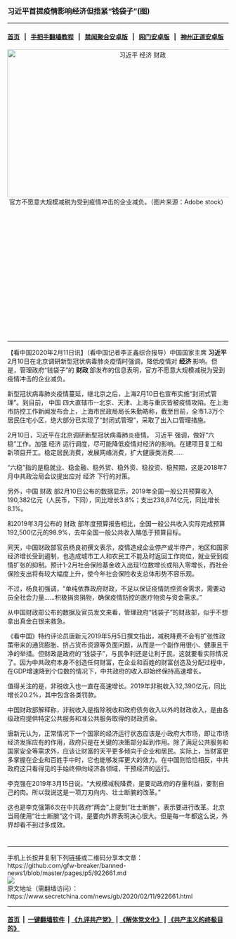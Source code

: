 ### 习近平首提疫情影响经济但捂紧“钱袋子”(图)
------------------------

#### [首页](https://github.com/gfw-breaker/banned-news1/blob/master/README.md) &nbsp;&nbsp;|&nbsp;&nbsp; [手把手翻墙教程](https://github.com/gfw-breaker/guides/wiki) &nbsp;&nbsp;|&nbsp;&nbsp; [禁闻聚合安卓版](https://github.com/gfw-breaker/bn-android) &nbsp;&nbsp;|&nbsp;&nbsp; [网门安卓版](https://github.com/oGate2/oGate) &nbsp;&nbsp;|&nbsp;&nbsp; [神州正道安卓版](https://github.com/SzzdOgate/update) 



<div class="article_right" style="fone-color:#000">
 <p style="text-align: center;">
  <img alt="习近平 经济 财政" src="https://img2.secretchina.com/pic/2019/1-18/p2344411a541766126-ss.jpg" style="height:337px; width:600px"/>
  <br>
   官方不愿意大规模减税为受到疫情冲击的企业减负。（图片来源：Adobe stock）
   <span id="hideid" name="hideid" style="color:red;display:none;">
    <span href="https://www.secretchina.com">
    </span>
   </span>
  </br>
 </p>
 <div id="txt-mid1-t21-2017">
  <ins class="adsbygoogle" data-ad-client="ca-pub-1276641434651360" data-ad-slot="2451032099" style="display:inline-block;width:336px;height:280px">
  </ins>
  

---


  </div>
 </div>
 <p>
  【看中国2020年2月11日讯】（看中国记者李正鑫综合报导）中国国家主席
  <strong>
   <span href="https://www.secretchina.com/news/gb/tag/习近平" target="_blank">
    习近平
   </span>
  </strong>
  2月10日在北京调研新型冠状病毒肺炎疫情时强调，降低疫情对
  <strong>
   经济
  </strong>
  影响。但是，管理政府“钱袋子”的
  <strong>
   财政
  </strong>
  部发布的信息表明，官方不愿意大规模减税为受到疫情冲击的企业减负。
  <span id="hideid" name="hideid" style="color:red;display:none;">
   <span href="https://www.secretchina.com">
   </span>
  </span>
 </p>
 <p>
  新型冠状病毒肺炎疫情蔓延，继北京之后，上海2月10日也宣布实施“封闭式管理”。到目前，
  <span href="https://www.secretchina.com" target="_blank">
   中国
  </span>
  四大直辖市--北京、天津、上海与重庆皆被疫情攻陷。在上海市防控工作新闻发布会上，上海市民政局局长朱勤皓称，截至目前，全市1.3万个居民住宅小区，绝大部分已实现了“封闭式管理”，采取了出入口管理措施。
 </p>
 <p>
  2月10日，习近平在北京调研新型冠状病毒肺炎疫情。
  <span href="https://zh.wikipedia.org/wiki/%E4%B9%A0%E8%BF%91%E5%B9%B3" target="_blank">
   习近平
  </span>
  强调，做好“六稳”工作。加强
  <span href="https://zh.wikipedia.org/wiki/%E7%BB%8F%E6%B5%8E" target="_blank">
   经济
  </span>
  运行调度，尽可能降低疫情对经济的影响。在建项目复工和新项目开工。稳定居民消费，发展网络消费，扩大健康类消费……
 </p>
 <p>
  “六稳”指的是稳就业、稳金融、稳外贸、稳外资、稳投资、稳预期，这是2018年7月中共政治局会议提出应对
  <span href="https://www.secretchina.com/news/gb/tag/经济" target="_blank">
   经济
  </span>
  下行的对策。
 </p>
 <p>
  另外，中国
  <span href="https://www.secretchina.com/news/gb/tag/财政" target="_blank">
   财政
  </span>
  部2月10日公布的数据显示，2019年全国一般公共预算收入190,382亿元（人民币，下同），同比增长3.8%；支出238,874亿元，同比增长8.1%。
 </p>
 <p>
  和2019年3月公布的
  <span href="https://zh.wikipedia.org/wiki/%E8%B4%A2%E6%94%BF" target="_blank">
   财政
  </span>
  部年度预算报告相比，全国一般公共收入实际完成预算192,500亿元的98.9%，去年全国一般公共收入略低于预算目标。
 </p>
 <p>
  同天，中国财政部官员杨良初撰文表示，疫情造成企业停产或半停产，地区和国家经济增长受到遏制，也造成城市工人和农民工不能及时返回工作岗位，就业受到疫情扩张的抑制。预计1-2月社会保险基金收入出现1位数增长或陷入零增长，而社会保险支出将有较大幅度上升，使今年社会保险收支总体形势不容乐观。
 </p>
 <p>
  不过，杨良初强调，“单纯依靠政府财政，不足以保证疫情防控资金需求，需要动员全社会力量……积极捐资捐物，确保疫情防控的医疗物资与资金需求。”
 </p>
 <p>
  从中国财政部公布的数据及官员发文来看，管理政府“钱袋子”的财政部，似乎不想拿出真金白银来救急。
 </p>
 <p>
  《看中国》特约评论员唐新元2019年5月5日撰文指出，减税降费不会有扩张性政策带来的通货膨胀、挤占货币资源等负面问题，从而是一个副作用很小、健康且干净的举措。但财政是政府的“钱袋子”，与民争利还是让利于民，这就要看实际情况了。因为中共政府本身不创造任何财富，在企业和百姓的财富创造及分配过程中，在GDP增速降到个位数的情况下，中共政府的收入却始终保持高速增长。
 </p>
 <p>
  值得关注的是，非税收入也一直在高速增长。2019年非税收入32,390亿元，同比增长20.2%，其中包含各类罚款。
 </p>
 <p>
  中国财政部解释称，非税收入是指除税收和政府债务收入以外的财政收入，是由各级政府提供特定公共服务和准公共服务取得的财政资金。
 </p>
 <p>
  唐新元认为，正常情况下一个国家的经济运行状态应该是小政府大市场，即让市场经济发挥应有的作用，政府只是在关键的决策部分起到作用。除了满足公共服务和国家安全等需求外，应该让财富的天平更多倾向于企业和居民。实际上，当财富更多掌握在企业和百姓手中时，它也能够发挥更大的效力。在中国则恰恰相反，中共政府这只看得见的手始终伸向经济各领域，干预经济的运行。
 </p>
 <p>
  李克强在2019年3月15日说，“大规模减税降费，是要动政府的存量利益，要割自己的肉。所以我说这是一项刀刃向内、壮士断腕的改革。”
 </p>
 <p>
  这也是李克强第6次在中共政府“两会”上提到“壮士断腕”，表示要进行改革。北京当局使用“壮士断腕”这个词，是要向外界表明决心很大。但是每一年都这么说，外界却看不到过多成效。
  <center>
   <div>
    <div id="txt-mid2-t22-2017" style="display: block;  max-height: 351px;  overflow: hidden;">
     <div id="SC-21xxx">
     </div>
     <ins class="adsbygoogle" data-ad-client="ca-pub-1276641434651360" data-ad-format="auto" data-ad-slot="4301710469" data-full-width-responsive="true" style="display:block">
     </ins>
    </div>
   </div>
  </center>
  <div style="padding-top:12px;">
  </div>
 </p>
</div>

<hr/>
手机上长按并复制下列链接或二维码分享本文章：<br/>
https://github.com/gfw-breaker/banned-news1/blob/master/pages/p5/922661.md <br/>
<a href='https://github.com/gfw-breaker/banned-news1/blob/master/pages/p5/922661.md'><img src='https://github.com/gfw-breaker/banned-news1/blob/master/pages/p5/922661.md.png'/></a> <br/>
原文地址（需翻墙访问）：https://www.secretchina.com/news/gb/2020/02/11/922661.html


------------------------
#### [首页](https://github.com/gfw-breaker/banned-news1/blob/master/README.md) &nbsp;|&nbsp; [一键翻墙软件](https://github.com/gfw-breaker/nogfw/blob/master/README.md) &nbsp;| [《九评共产党》](https://github.com/gfw-breaker/9ping.md/blob/master/README.md#九评之一评共产党是什么) | [《解体党文化》](https://github.com/gfw-breaker/jtdwh.md/blob/master/README.md) | [《共产主义的终极目的》](https://github.com/gfw-breaker/gczydzjmd.md/blob/master/README.md)


<img src='http://gfw-breaker.win/banned-news/pages/p5/922661.md' width='0px' height='0px'/>